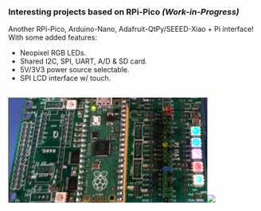 ### Interesting projects based on RPi-Pico  _(Work-in-Progress)_<br>
 
Another RPi-Pico, Arduino-Nano, Adafruit-QtPy/SEEED-Xiao + Pi interface!
With some added features:
 - Neopixel RGB LEDs.
 - Shared I2C, SPI, UART, A/D & SD card.
 - 5V/3V3 power source selectable.
 - SPI LCD interface w/ touch.
 <br>
 <img src="picoMateHATjlcpcb.png" width=400><img src="picoMateHAT0710.gif" width=400><br>
